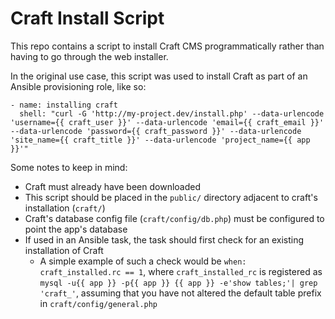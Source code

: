# Craft Install Script

This repo contains a script to install Craft CMS programmatically 
rather than having to go through the web installer. 

In the original use case, this script was used to install Craft 
as part of an Ansible provisioning role, like so:

```
- name: installing craft
  shell: "curl -G 'http://my-project.dev/install.php' --data-urlencode 'username={{ craft_user }}' --data-urlencode 'email={{ craft_email }}' --data-urlencode 'password={{ craft_password }}' --data-urlencode 'site_name={{ craft_title }}' --data-urlencode 'project_name={{ app }}'"
```

Some notes to keep in mind:

* Craft must already have been downloaded
 * This script should be placed in the `public/` directory adjacent to craft's installation (`craft/`)
* Craft's database config file (`craft/config/db.php`) must be configured to point the app's database
* If used in an Ansible task, the task should first check for an existing installation of Craft
  * A simple example of such a check would be `when: craft_installed.rc == 1`, where 
    `craft_installed_rc` is registered as `mysql -u{{ app }} -p{{ app }} {{ app }} -e'show tables;'| grep 'craft_'`,
    assuming that you have not altered the default table prefix in `craft/config/general.php`

